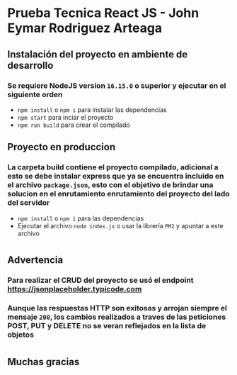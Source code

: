 # Prueba Tecnica React JS - John Eymar Rodriguez Arteaga

## Instalación del proyecto en ambiente de desarrollo

### Se requiere NodeJS version `16.15.0` o superior y ejecutar en el siguiente orden
* `npm install` o `npm i` para instalar las dependencias
* `npm start` para inciar el proyecto
* `npm run build` para crear el compilado

## Proyecto en produccion

### La carpeta build contiene el proyecto compilado, adicional a esto se debe instalar express que ya se encuentra incluido en el archivo `package.json`, esto con el objetivo de brindar una solucion en el enrutamiento enrutamiento del proyecto del lado del servidor

* `npm install` o `npm i` para las dependencias
* Ejecutar el archivo `node index.js` o usar la librería `PM2` y apuntar a este archivo
#
## Advertencia
### Para realizar el CRUD del proyecto se usó el endpoint https://jsonplaceholder.typicode.com
### Aunque las respuestas HTTP son exitosas y arrojan siempre el mensaje `200`, los cambios realizados a traves de las peticiones POST, PUT y DELETE no se veran reflejados en la lista de objetos
#
## Muchas gracias